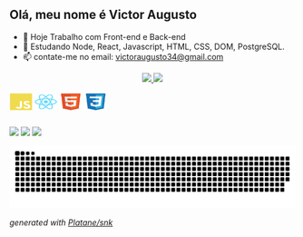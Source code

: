 ## Olá, meu nome é Victor Augusto

- 🔭 Hoje Trabalho com Front-end e Back-end
- 🌱 Estudando Node, React, Javascript, HTML, CSS, DOM, PostgreSQL.
- 📫 contate-me no email: victoraugusto34@gmail.com

<div align="center">
  <a href="https://github.com/ZynihVic">
  <img height="180em" src="https://github-readme-stats.vercel.app/api?username=ZynihVic&show_icons=true&theme=dracula&include_all_commits=false&count_private=true"/>
  <img height="170em" src="https://github-readme-stats.vercel.app/api/top-langs/?username=ZynihVic&layout=compact&langs_count=7&theme=dracula"/>
</div>

  <div style="display: inline_block"><br>
  <a href= "https://developer.mozilla.org/en-US/docs/Web/JavaScript"><img align="center" alt="Zynih-Js" height="30" width="40" src="https://raw.githubusercontent.com/devicons/devicon/master/icons/javascript/javascript-plain.svg"></a>
  <img align="center" alt="Zynih-React" height="30" width="40" src="https://raw.githubusercontent.com/devicons/devicon/master/icons/react/react-original.svg">
  <img align="center" alt="Zynih-HTML" height="30" width="40" src="https://raw.githubusercontent.com/devicons/devicon/master/icons/html5/html5-original.svg">
  <img align="center" alt="Zynih-CSS" height="30" width="40" src="https://raw.githubusercontent.com/devicons/devicon/master/icons/css3/css3-original.svg">
</div>
  
 ##
  
  <div> 
  
  <a href= "https://www.instagram.com/victor.jsz/"><img src="https://img.shields.io/badge/-Instagram-%23E4405F?style=for-the-badge&logo=instagram&logoColor=white" target="_blank"></a> 
  <a href = "mailto:victoraugusto34@gmail.com"><img src="https://img.shields.io/badge/-Gmail-%23333?style=for-the-badge&logo=gmail&logoColor=white" target="_blank"></a>
  <a href="https://www.linkedin.com/in/victor-augusto-278069264/"><img src="https://img.shields.io/badge/-LinkedIn-%230077B5?style=for-the-badge&logo=linkedin&logoColor=white" target="_blank"></a> 
 
  <picture>
  <source media="(prefers-color-scheme: dark)" srcset="https://raw.githubusercontent.com/ZynihVic/ZynihVic/output/github-contribution-grid-snake-dark.svg">
  <source media="(prefers-color-scheme: light)" srcset="https://raw.githubusercontent.com/ZynihVic/ZynihVic/output/github-contribution-grid-snake.svg">
  <img alt="github contribution grid snake animation" src="https://raw.githubusercontent.com/ZynihVic/ZynihVic/output/github-contribution-grid-snake.svg">
</picture>

_generated with [Platane/snk](https://github.com/Platane/snk)_
</div>
